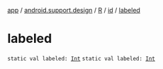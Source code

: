 [app](../../../index.md) / [android.support.design](../../index.md) / [R](../index.md) / [id](index.md) / [labeled](./labeled.md)

# labeled

`static val labeled: `[`Int`](https://kotlinlang.org/api/latest/jvm/stdlib/kotlin/-int/index.html)
`static val labeled: `[`Int`](https://kotlinlang.org/api/latest/jvm/stdlib/kotlin/-int/index.html)